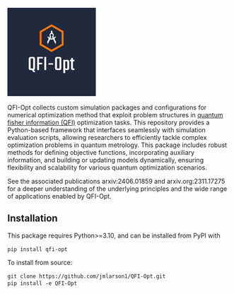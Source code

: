 ![image info](./images/qfi-opt.png)

QFI-Opt collects custom simulation packages and configurations for numerical
optimization method that exploit problem structures in 
[quantum fisher information (QFI)](https://en.wikipedia.org/wiki/Quantum_Fisher_information) 
optimization tasks. This repository provides a Python-based
framework that interfaces seamlessly with simulation evaluation scripts,
allowing researchers to efficiently tackle complex optimization problems in
quantum metrology. This package includes robust methods for defining objective
functions, incorporating auxiliary information, and building or updating models
dynamically, ensuring flexibility and scalability for various quantum
optimization scenarios.

See the associated publications arxiv:2406.01859 and arxiv.org:2311.17275 for a
deeper understanding of the underlying principles and the wide range of
applications enabled by QFI-Opt.

## Installation

This package requires Python>=3.10, and can be installed from PyPI with
```
pip install qfi-opt
```
To install from source:
```
git clone https://github.com/jmlarson1/QFI-Opt.git
pip install -e QFI-Opt
```
